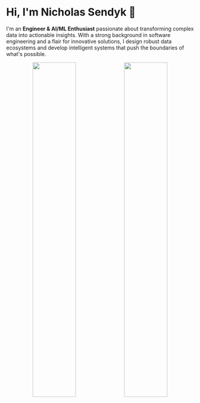# Hi, I'm Nicholas Sendyk 👋

I'm an **Engineer & AI/ML Enthusiast** passionate about transforming complex data into actionable insights. With a strong background in software engineering and a flair for innovative solutions, I design robust data ecosystems and develop intelligent systems that push the boundaries of what's possible.

<p align="center">
    <a href="https://github.com/NicholasSend"><img width="48%" src="https://awesome-github-stats.azurewebsites.net/user-stats/NicholasSend?cardType=level-alternate&theme=github-dark&preferLogin=true"></a>
    <a href="https://github.com/NicholasSend"><img width="48%" src="https://github-readme-stats.vercel.app/api/top-langs/?username=NicholasSend&theme=dark&hide=cmake&layout=compact&langs_count=6&bg_color=101010&hide_title=true"></a>
</p>
